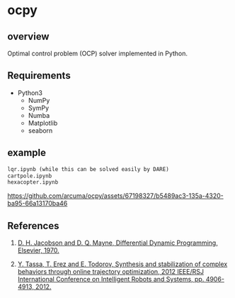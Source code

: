 # ocpy

## overview
Optimal control problem (OCP) solver implemented in Python.

## Requirements
- Python3
  - NumPy
  - SymPy
  - Numba
  - Matplotlib
  - seaborn

## example
```txt
lqr.ipynb (while this can be solved easily by DARE)
cartpole.ipynb
hexacopter.ipynb

```
https://github.com/arcuma/ocpy/assets/67198327/b5489ac3-135a-4320-ba95-66a13170ba46

## References
1. [D. H. Jacobson and D. Q. Mayne, Differential Dynamic Programming, Elsevier, 1970.](https://doi.org/10.1016/B978-0-12-012710-8.50010)

1. [Y. Tassa, T. Erez and E. Todorov, Synthesis and stabilization of complex behaviors through online trajectory optimization, 2012 IEEE/RSJ International Conference on Intelligent Robots and Systems,  pp. 4906-4913, 2012.](https://doi.org/10.1109/IROS.2012.6386025)
